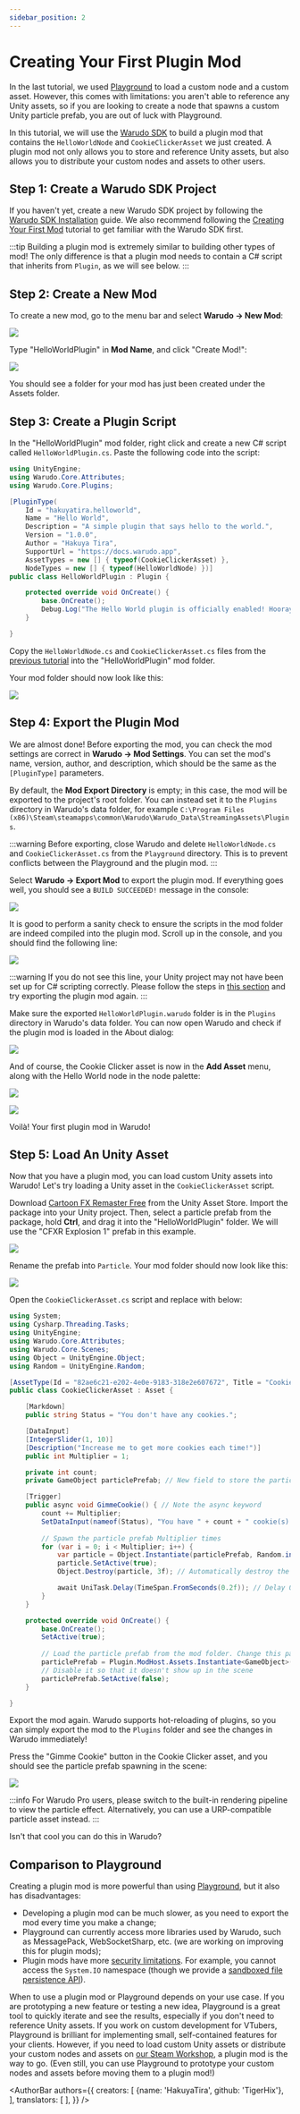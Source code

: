 ```yaml
---
sidebar_position: 2
---
```


# Creating Your First Plugin Mod

In the last tutorial, we used [Playground](playground) to load a custom node and a custom asset. However, this comes with limitations: you aren't able to reference any Unity assets, so if you are looking to create a node that spawns a custom Unity particle prefab, you are out of luck with Playground.

In this tutorial, we will use the [Warudo SDK](../modding/mod-sdk) to build a plugin mod that contains the `HelloWorldNode` and `CookieClickerAsset` we just created. A plugin mod not only allows you to store and reference Unity assets, but also allows you to distribute your custom nodes and assets to other users.

## Step 1: Create a Warudo SDK Project

If you haven't yet, create a new Warudo SDK project by following the [Warudo SDK Installation](../modding/sdk-installation) guide. We also recommend following the [Creating Your First Mod](../modding/creating-your-first-mod) tutorial to get familiar with the Warudo SDK first.

:::tip
Building a plugin mod is extremely similar to building other types of mod! The only difference is that a plugin mod needs to contain a C# script that inherits from `Plugin`, as we will see below.
:::

## Step 2: Create a New Mod

To create a new mod, go to the menu bar and select **Warudo → New Mod**:

![](/doc-img/en-mod-sdk-3.webp)

Type "HelloWorldPlugin" in **Mod Name**, and click "Create Mod!":

![](/doc-img/en-plugin-mod-1.png)

You should see a folder for your mod has just been created under the Assets folder.

## Step 3: Create a Plugin Script

In the "HelloWorldPlugin" mod folder, right click and create a new C# script called `HelloWorldPlugin.cs`. Paste the following code into the script:

```csharp
using UnityEngine;
using Warudo.Core.Attributes;
using Warudo.Core.Plugins;

[PluginType(
    Id = "hakuyatira.helloworld",
    Name = "Hello World",
    Description = "A simple plugin that says hello to the world.",
    Version = "1.0.0",
    Author = "Hakuya Tira",
    SupportUrl = "https://docs.warudo.app",
    AssetTypes = new [] { typeof(CookieClickerAsset) },
    NodeTypes = new [] { typeof(HelloWorldNode) })]
public class HelloWorldPlugin : Plugin {

    protected override void OnCreate() {
        base.OnCreate();
        Debug.Log("The Hello World plugin is officially enabled! Hooray!");
    }

}
```

Copy the `HelloWorldNode.cs` and `CookieClickerAsset.cs` files from the [previous tutorial](creating-your-first-script) into the "HelloWorldPlugin" mod folder.

Your mod folder should now look like this:

<div style={{display: 'flex', justifyContent: 'space-between', gap: '1rem'}}>
<div style={{width: '25%'}}>
<img src="/doc-img/en-plugin-mod-2.png" />
</div>
</div>

## Step 4: Export the Plugin Mod

We are almost done! Before exporting the mod, you can check the mod settings are correct in **Warudo → Mod Settings**. You can set the mod's name, version, author, and description, which should be the same as the `[PluginType]` parameters.

By default, the **Mod Export Directory** is empty; in this case, the mod will be exported to the project's root folder. You can instead set it to the `Plugins` directory in Warudo's data folder, for example `C:\Program Files (x86)\Steam\steamapps\common\Warudo\Warudo_Data\StreamingAssets\Plugins`.

:::warning
Before exporting, close Warudo and delete `HelloWorldNode.cs` and `CookieClickerAsset.cs` from the `Playground` directory. This is to prevent conflicts between the Playground and the plugin mod.
:::

Select **Warudo → Export Mod** to export the plugin mod. If everything goes well, you should see a `BUILD SUCCEEDED!` message in the console:

![](/doc-img/en-plugin-mod-4.png)

It is good to perform a sanity check to ensure the scripts in the mod folder are indeed compiled into the plugin mod. Scroll up in the console, and you should find the following line:

![](/doc-img/en-plugin-mod-5.png)

:::warning
If you do not see this line, your Unity project may not have been set up for C# scripting correctly. Please follow the steps in [this section](../modding/mod-sdk#custom-scripts) and try exporting the plugin mod again.
:::

Make sure the exported `HelloWorldPlugin.warudo` folder is in the `Plugins` directory in Warudo's data folder. You can now open Warudo and check if the plugin mod is loaded in the About dialog:

![](/doc-img/en-plugin-mod-3.png)

And of course, the Cookie Clicker asset is now in the **Add Asset** menu, along with the Hello World node in the node palette:

![](/doc-img/en-getting-started-playground-7.png)

![](/doc-img/en-getting-started-playground-2.png)

Voilà! Your first plugin mod in Warudo!

## Step 5: Load An Unity Asset

Now that you have a plugin mod, you can load custom Unity assets into Warudo! Let's try loading a Unity asset in the `CookieClickerAsset` script.

Download [Cartoon FX Remaster Free](https://assetstore.unity.com/packages/vfx/particles/cartoon-fx-remaster-free-109565) from the Unity Asset Store. Import the package into your Unity project. Then, select a particle prefab from the package, hold **Ctrl**, and drag it into the "HelloWorldPlugin" folder. We will use the "CFXR Explosion 1" prefab in this example.

![](/doc-img/en-plugin-mod-6.png)

Rename the prefab into `Particle`. Your mod folder should now look like this:

![](/doc-img/en-plugin-mod-7.png)

Open the `CookieClickerAsset.cs` script and replace with below:

```csharp
using System;
using Cysharp.Threading.Tasks;
using UnityEngine;
using Warudo.Core.Attributes;
using Warudo.Core.Scenes;
using Object = UnityEngine.Object;
using Random = UnityEngine.Random;

[AssetType(Id = "82ae6c21-e202-4e0e-9183-318e2e607672", Title = "Cookie Clicker")]
public class CookieClickerAsset : Asset {

    [Markdown] 
    public string Status = "You don't have any cookies.";

    [DataInput] 
    [IntegerSlider(1, 10)]
    [Description("Increase me to get more cookies each time!")]
    public int Multiplier = 1;

    private int count;
    private GameObject particlePrefab; // New field to store the particle prefab

    [Trigger]
    public async void GimmeCookie() { // Note the async keyword
        count += Multiplier;
        SetDataInput(nameof(Status), "You have " + count + " cookie(s).", broadcast: true);
        
        // Spawn the particle prefab Multiplier times
        for (var i = 0; i < Multiplier; i++) {
            var particle = Object.Instantiate(particlePrefab, Random.insideUnitSphere * 2f, Quaternion.identity);
            particle.SetActive(true);
            Object.Destroy(particle, 3f); // Automatically destroy the cloned particle after 3 seconds

            await UniTask.Delay(TimeSpan.FromSeconds(0.2f)); // Delay 0.2 seconds before spawning the next particle
        }
    }

    protected override void OnCreate() {
        base.OnCreate();
        SetActive(true);
        
        // Load the particle prefab from the mod folder. Change this path if your prefab is in a different folder
        particlePrefab = Plugin.ModHost.Assets.Instantiate<GameObject>("Assets/HelloWorldPlugin/Particle.prefab");
        // Disable it so that it doesn't show up in the scene
        particlePrefab.SetActive(false);
    }

}
```

Export the mod again. Warudo supports hot-reloading of plugins, so you can simply export the mod to the `Plugins` folder and see the changes in Warudo immediately!

Press the "Gimme Cookie" button in the Cookie Clicker asset, and you should see the particle prefab spawning in the scene:

![](/doc-img/en-plugin-mod-8.png)

:::info
For Warudo Pro users, please switch to the built-in rendering pipeline to view the particle effect. Alternatively, you can use a URP-compatible particle asset instead.
:::

Isn't that cool you can do this in Warudo?

## Comparison to Playground

Creating a plugin mod is more powerful than using [Playground](playground), but it also has disadvantages:

* Developing a plugin mod can be much slower, as you need to export the mod every time you make a change;
* Playground can currently access more libraries used by Warudo, such as MessagePack, WebSocketSharp, etc. (we are working on improving this for plugin mods);
* Plugin mods have more [security limitations](plugin-mod#limitations). For example, you cannot access the `System.IO` namespace (though we provide a [sandboxed file persistence API](api/io)).

When to use a plugin mod or Playground depends on your use case. If you are prototyping a new feature or testing a new idea, Playground is a great tool to quickly iterate and see the results, especially if you don't need to reference Unity assets. If you work on custom development for VTubers, Playground is brilliant for implementing small, self-contained features for your clients. However, if you need to load custom Unity assets or distribute your custom nodes and assets on [our Steam Workshop](../modding/sharing), a plugin mod is the way to go. (Even still, you can use Playground to prototype your custom nodes and assets before moving them to a plugin mod!)

<AuthorBar authors={{
creators: [
{name: 'HakuyaTira', github: 'TigerHix'},
],
translators: [
],
}} />
